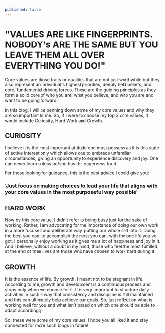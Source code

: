 ```yaml
---
published: false
---
```


# "VALUES ARE LIKE FINGERPRINTS. NOBODY's ARE THE SAME BUT YOU LEAVE THEM ALL OVER EVERYTHING YOU DO!"
    
Core values are those traits or qualities that are not just worthwhile but they also represent an individual's highest priorities, deeply held beliefs, and core, fundamental driving forces. These are the guiding principles as they form a solid core of who you are, what you believe, and who you are and want to be going forward.

In this blog, I will be penning down some of my core values and why they are so important to me. So, if I were to choose my top 3 core values, it would include Curiosity, Hard Work and Growth.

## CURIOSITY

I believe it is the most important attitude one must possess as it is this state of active interest only which allows one to embrace unfamiliar circumstances, giving an opportunity to experience discovery and joy. One can never learn unless he/she has the eagerness for it. 

For those looking for guidance, this is the best advice I could give you:
### 'Just focus on making choices to lead your life that aligns with your core values in the most purposeful way possible'


## HARD WORK

Now by this core value, I didn’t refer to being busy just for the sake of working. Rather, I am advocating for the importance of doing our own work in a more focused and deliberate way, putting our whole self into it. Doing the best you can, to accomplish the most you can, with the one life you’ve got. I personally enjoy working as it gives me a lot of happiness and joy in it. And I believe, without a doubt in my mind, those who feel the most fulfilled at the end of their lives are those who have chosen to work hard during it.


## GROWTH

It is the essence of life. By growth, I meant not to be stagnant in life. According to me, growth and development is a continuous process and stops only when we choose for it. It is very important to structure daily activities in such a way that consistency and discipline is still maintained and this can ultimately help achieve our goals. So, just reflect on what is working well for you and what isn’t based on which one should be able to adapt accordingly.


So, these were some of my core values. I hope you all liked it and stay connected for more such blogs in future!
